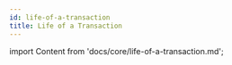 ```yaml
---
id: life-of-a-transaction
title: Life of a Transaction
---
```


import Content from 'docs/core/life-of-a-transaction.md';

<Content />
